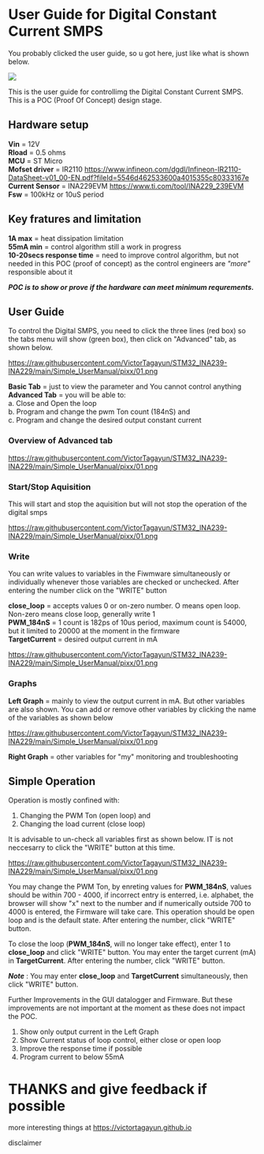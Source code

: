 # User Guide for Digital Constant Current SMPS 

You probably clicked the user guide, so u got here, just like what is shown below.

![](https://raw.githubusercontent.com/VictorTagayun/STM32_INA239-INA229/main/Simple_UserManual/pixx/01-01.png)

This is the user guide for controllimg the Digital Constant Current SMPS.
This is a POC (Proof Of Concept) design stage.

 ## Hardware setup   
__Vin__ = 12V   
__Rload__ = 0.5 ohms   
__MCU__ = ST Micro   
__Mofset driver__ = IR2110 https://www.infineon.com/dgdl/Infineon-IR2110-DataSheet-v01_00-EN.pdf?fileId=5546d462533600a4015355c80333167e   
__Current Sensor__ = INA229EVM https://www.ti.com/tool/INA229_239EVM   
__Fsw__ = 100kHz or 10uS period


## Key fratures and limitation   
__1A max__ = heat dissipation limitation   
__55mA min__ = control algorithm still a work in progress   
__10-20secs response time__ = need to improve control algorithm, but not needed in this POC (proof of concept) as the control engineers are *"more"* responsible about it

__*POC is to show or prove if the hardware can meet minimum requrements.*__

## User Guide

To control the Digital SMPS, you need to click the three lines (red box) so the tabs menu will show (green box), then click on "Advanced" tab, as shown below.

https://raw.githubusercontent.com/VictorTagayun/STM32_INA239-INA229/main/Simple_UserManual/pixx/01.png

__Basic Tab__ = just to view the parameter and You cannot control anything   
__Advanced Tab__ = you will be able to:   
a. Close and Open the loop   
b. Program and change the pwm Ton count (184nS) and   
c. Program and change the desired output constant current  

### Overview of Advanced tab

https://raw.githubusercontent.com/VictorTagayun/STM32_INA239-INA229/main/Simple_UserManual/pixx/01.png

### Start/Stop Aquisition

This will start and stop the aquisition but will not stop the operation of the digital smps

https://raw.githubusercontent.com/VictorTagayun/STM32_INA239-INA229/main/Simple_UserManual/pixx/01.png

### Write

You can write values to variables in the Fiwmware simultaneously or individually whenever those variables are checked or unchecked. After entering the number click on the "WRITE" button

__close_loop__ = accepts values 0 or on-zero number. O means open loop. Non-zero means close loop, generally write 1   
__PWM_184nS__ = 1 count is 182ps of 10us period, maximum count is 54000, but it limited to 20000 at the moment in the firmware   
__TargetCurrent__ = desired output current in mA   

https://raw.githubusercontent.com/VictorTagayun/STM32_INA239-INA229/main/Simple_UserManual/pixx/01.png

### Graphs

__Left Graph__ = mainly to view the output current in mA. But other variables are also shown. You can add or remove other variables by clicking the name of the variables as shown below

https://raw.githubusercontent.com/VictorTagayun/STM32_INA239-INA229/main/Simple_UserManual/pixx/01.png

__Right Graph__ = other variables for "my" monitoring and troubleshooting

## Simple Operation

Operation is mostly confined with:  
1. Changing the PWM Ton (open loop) and 
2. Changing the load current (close loop)   

It is advisable to un-check all variables first as shown below. IT is not neccesarry to click the "WRITE" button at this time.

https://raw.githubusercontent.com/VictorTagayun/STM32_INA239-INA229/main/Simple_UserManual/pixx/01.png

You may change the PWM Ton, by enreting values for __PWM_184nS__, values should be within 700 - 4000, if incorrect entry is enterred, i.e. alphabet, the browser will show "x" next to the number and if numerically outside 700 to 4000 is entered, the Firmware will take care. This operation should be open loop and is the default state. After entering the number, click "WRITE" button.

To close the loop (__PWM_184nS__, will no longer take effect), enter 1 to __close_loop__ and click "WRITE" button. You may enter the target current (mA) in __TargetCurrent__. After entering the number, click "WRITE" button.

__*Note*__ : You may enter __close_loop__ and __TargetCurrent__ simultaneously, then click "WRITE" button.

Further Improvements in the GUI datalogger and Firmware. But these improvements are not important at the moment as these does not impact the POC.
1. Show only output current in the Left Graph
2. Show Current status of loop control, either close or open loop
3. Improve the response time if possible
4. Program current to below 55mA

# THANKS and give feedback if possible

more interesting things at https://victortagayun.github.io

disclaimer




